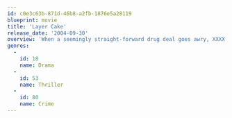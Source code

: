 ```yaml
---
id: c0e3c63b-871d-46b8-a2fb-1876e5a28119
blueprint: movie
title: 'Layer Cake'
release_date: '2004-09-30'
overview: 'When a seemingly straight-forward drug deal goes awry, XXXX has to break his die-hard rules and turn up the heat, not only to outwit the old regime and come out on top, but to save his own skin...'
genres:
  -
    id: 18
    name: Drama
  -
    id: 53
    name: Thriller
  -
    id: 80
    name: Crime
---
```

